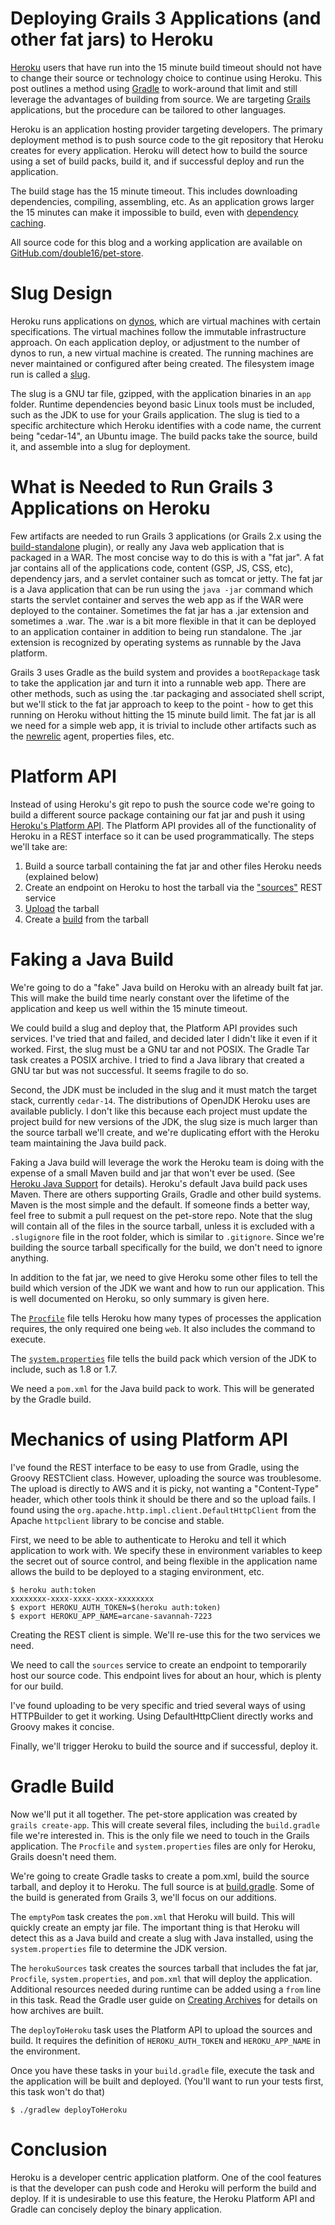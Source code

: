 Deploying Grails 3 Applications (and other fat jars) to Heroku
==============================================================

[Heroku](https://heroku.com) users that have run into the 15 minute build timeout should not have to change their source or technology choice
to continue using Heroku. This post outlines a method using [Gradle](http://gradle.org) to work-around that limit and still leverage the advantages
of building from source. We are targeting [Grails](http://grails.org) applications, but the procedure can be tailored to other languages.

Heroku is an application hosting provider targeting developers. The primary deployment method is to push source code to
the git repository that Heroku creates for every application. Heroku will detect how to build the source using a set of
build packs, build it, and if successful deploy and run the application.

The build stage has the 15 minute timeout. This includes downloading dependencies, compiling, assembling, etc. As an
application grows larger the 15 minutes can make it impossible to build, even with [dependency caching](https://devcenter.heroku.com/articles/buildpack-api#caching).

All source code for this blog and a working application are available on [GitHub.com/double16/pet-store](https://github.com/double16/pet-store).

# Slug Design
Heroku runs applications on [dynos](https://devcenter.heroku.com/articles/dynos), which are virtual machines with certain specifications. The virtual machines follow
the immutable infrastructure approach. On each application deploy, or adjustment to the number of dynos to run, a new virtual
machine is created. The running machines are never maintained or configured after being created. The filesystem image run
is called a [slug](https://devcenter.heroku.com/articles/slug-compiler).

The slug is a GNU tar file, gzipped, with the application binaries in an `app` folder. Runtime dependencies beyond basic
Linux tools must be included, such as the JDK to use for your Grails application. The slug is tied to a specific architecture
which Heroku identifies with a code name, the current being "cedar-14", an Ubuntu image. The build packs take the source,
build it, and assemble into a slug for deployment.

# What is Needed to Run Grails 3 Applications on Heroku
Few artifacts are needed to run Grails 3 applications (or Grails 2.x using the [build-standalone](https://grails.org/plugin/standalone) plugin), or really any
Java web application that is packaged in a WAR. The most concise way to do this is with a "fat jar". A fat jar contains
all of the applications code, content (GSP, JS, CSS, etc), dependency jars, and a servlet container such as tomcat or
jetty. The fat jar is a Java application that can be run using the `java -jar` command which starts the servlet container
and serves the web app as if the WAR were deployed to the container. Sometimes the fat jar has a .jar extension and sometimes
a .war. The .war is a bit more flexible in that it can be deployed to an application container in addition to being run
standalone. The .jar extension is recognized by operating systems as runnable by the Java platform.

Grails 3 uses Gradle as the build system and provides a `bootRepackage` task to take the application jar and turn it into
a runnable web app. There are other methods, such as using the .tar packaging and associated shell script, but we'll
stick to the fat jar approach to keep to the point - how to get this running on Heroku without hitting the 15 minute
build limit. The fat jar is all we need for a simple web app, it is trivial to include other artifacts such as the
[newrelic](http://newrelic.com) agent, properties files, etc.

# Platform API
Instead of using Heroku's git repo to push the source code we're going to build a different source package containing
our fat jar and push it using [Heroku's Platform API](https://devcenter.heroku.com/articles/build-and-release-using-the-api).
The Platform API provides all of the functionality of Heroku in
a REST interface so it can be used programmatically. The steps we'll take are:

1. Build a source tarball containing the fat jar and other files Heroku needs (explained below)
2. Create an endpoint on Heroku to host the tarball via the ["sources"](https://devcenter.heroku.com/articles/build-and-release-using-the-api#sources-endpoint) REST service
3. [Upload](https://devcenter.heroku.com/articles/build-and-release-using-the-api#use-the-source_blob-put_url-to-upload-data) the tarball
4. Create a [build](https://devcenter.heroku.com/articles/build-and-release-using-the-api#create-a-build-using-source_blob-get_url) from the tarball

# Faking a Java Build
We're going to do a "fake" Java build on Heroku with an already built fat jar. This will make the build time nearly
constant over the lifetime of the application and keep us well within the 15 minute timeout.

We could build a slug and deploy that, the Platform API provides such services. I've tried that and failed, and decided
later I didn't like it even if it worked. First, the slug must be a GNU tar and not POSIX. The Gradle Tar task creates a
POSIX archive. I tried to find a Java library that created a GNU tar but was not successful. It seems fragile to do so.

Second, the JDK must be included in the slug and it must match the target stack, currently `cedar-14`. The distributions of
OpenJDK Heroku uses are available publicly. I don't like this because each project must update the project build for new
versions of the JDK, the slug size is much larger than the source tarball we'll create, and we're duplicating effort with
the Heroku team maintaining the Java build pack.

Faking a Java build will leverage the work the Heroku team is doing with the expense of a small Maven build and jar that
won't ever be used. (See [Heroku Java Support](https://devcenter.heroku.com/articles/java-support) for details).
Heroku's default Java build pack uses Maven. There are others supporting Grails, Gradle and other build
systems. Maven is the most simple and the default. If someone finds a better way, feel free to submit a pull request on
the pet-store repo. Note that the slug will contain all of the files in the source tarball, unless it is excluded with
a `.slugignore` file in the root folder, which is similar to `.gitignore`. Since we're building the source tarball
specifically for the build, we don't need to ignore anything.

In addition to the fat jar, we need to give Heroku some other files to tell the build which version of the JDK we want
and how to run our application. This is well documented on Heroku, so only summary is given here.

The [`Procfile`](https://devcenter.heroku.com/articles/procfile) file tells Heroku how many types of processes the application requires, the only required one being `web`. It
also includes the command to execute.

<script src="https://gist.github.com/double16/b58fca44e009cce82076.js?file=Procfile"></script>

The [`system.properties`](https://devcenter.heroku.com/articles/java-support#specifying-a-java-version) file tells the build pack which version of the JDK to include, such as 1.8 or 1.7.

<script src="https://gist.github.com/double16/b58fca44e009cce82076.js?file=system.properties"></script>

We need a `pom.xml` for the Java build pack to work. This will be generated by the Gradle build.

# Mechanics of using Platform API
I've found the REST interface to be easy to use from Gradle, using the Groovy RESTClient class. However, uploading the source
was troublesome. The upload is directly to AWS and it is picky, not wanting a "Content-Type" header, which other
tools think it should be there and so the upload fails. I found using the `org.apache.http.impl.client.DefaultHttpClient` from
the Apache `httpclient` library to be concise and stable.

First, we need to be able to authenticate to Heroku and tell it which application to work with. We specify these in
environment variables to keep the secret out of source control, and being flexible in the application name allows the
build to be deployed to a staging environment, etc.

```shell
$ heroku auth:token
xxxxxxxx-xxxx-xxxx-xxxx-xxxxxxxx
$ export HEROKU_AUTH_TOKEN=$(heroku auth:token)
$ export HEROKU_APP_NAME=arcane-savannah-7223
```

Creating the REST client is simple. We'll re-use this for the two services we need.

<script src="https://gist.github.com/double16/b58fca44e009cce82076.js?file=restclient.gradle"></script>

We need to call the `sources` service to create an endpoint to temporarily host our source code. This endpoint lives for
about an hour, which is plenty for our build.

<script src="https://gist.github.com/double16/b58fca44e009cce82076.js?file=heroku-sources.gradle"></script>

I've found uploading to be very specific and tried several ways of using HTTPBuilder to get it working. Using
DefaultHttpClient directly works and Groovy makes it concise.

<script src="https://gist.github.com/double16/b58fca44e009cce82076.js?file=heroku-upload.gradle"></script>

Finally, we'll trigger Heroku to build the source and if successful, deploy it.

<script src="https://gist.github.com/double16/b58fca44e009cce82076.js?file=heroku-build.gradle"></script>

# Gradle Build
Now we'll put it all together. The pet-store application was created by `grails create-app`. This will create several files,
including the `build.gradle` file we're interested in. This is the only file we need to touch in the Grails application. The
`Procfile` and `system.properties` files are only for Heroku, Grails doesn't need them.

We're going to create Gradle tasks to create a pom.xml, build the source tarball, and deploy it to Heroku. The full source
is at [build.gradle](https://github.com/double16/pet-store/blob/master/build.gradle). Some of the build is generated from Grails 3, we'll
focus on our additions.

<script src="https://gist.github.com/double16/b58fca44e009cce82076.js?file=build.gradle"></script>

The `emptyPom` task creates the `pom.xml` that Heroku will build. This will quickly create an empty jar file. The important
thing is that Heroku will detect this as a Java build and create a slug with Java installed, using the `system.properties`
file to determine the JDK version.

The `herokuSources` task creates the sources tarball that includes the fat jar, `Procfile`, `system.properties`, and `pom.xml`
that will deploy the application. Additional resources needed during runtime can be added using a `from` line in this task. Read
the Gradle user guide on [Creating Archives](http://gradle.org/docs/current/userguide/working_with_files.html) for details on
how archives are built.

The `deployToHeroku` task uses the Platform API to upload the sources and build. It requires the definition of
`HEROKU_AUTH_TOKEN` and `HEROKU_APP_NAME` in the environment.

Once you have these tasks in your `build.gradle` file, execute the task and the application will be built and deployed.
(You'll want to run your tests first, this task won't do that)

```shell
$ ./gradlew deployToHeroku
```

# Conclusion
Heroku is a developer centric application platform. One of the cool features is that the developer can push code and
Heroku will perform the build and deploy. If it is undesirable to use this feature, the Heroku Platform API and Gradle
can concisely deploy the binary application.
